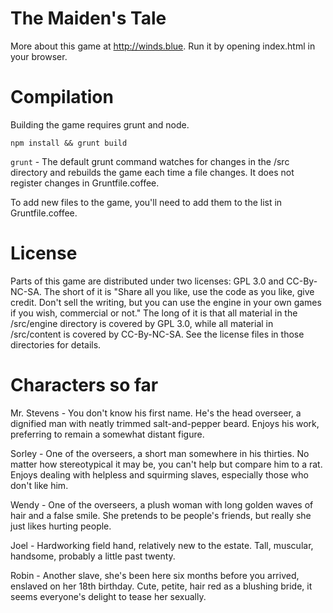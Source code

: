 The Maiden's Tale
=================

More about this game at http://winds.blue. Run it by opening index.html in your browser.

Compilation
===========

Building the game requires grunt and node.

`npm install && grunt build`

`grunt` - The default grunt command watches for changes in the /src directory and rebuilds the game each time a file changes. It does not register changes in Gruntfile.coffee.

To add new files to the game, you'll need to add them to the list in Gruntfile.coffee.

License
=======

Parts of this game are distributed under two licenses: GPL 3.0 and CC-By-NC-SA. The short of it is "Share all you like, use the code as you like, give credit. Don't sell the writing, but you can use the engine in your own games if you wish, commercial or not." The long of it is that all material in the /src/engine directory is covered by GPL 3.0, while all material in /src/content is covered by CC-By-NC-SA. See the license files in those directories for details.

Characters so far
=======

Mr. Stevens - You don't know his first name. He's the head overseer, a dignified man with neatly trimmed salt-and-pepper beard. Enjoys his work, preferring to remain a somewhat distant figure.

Sorley - One of the overseers, a short man somewhere in his thirties. No matter how stereotypical it may be, you can't help but compare him to a rat. Enjoys dealing with helpless and squirming slaves, especially those who don't like him.

Wendy - One of the overseers, a plush woman with long golden waves of hair and a false smile. She pretends to be people's friends, but really she just likes hurting people.

Joel - Hardworking field hand, relatively new to the estate. Tall, muscular, handsome, probably a little past twenty.

Robin - Another slave, she's been here six months before you arrived, enslaved on her 18th birthday. Cute, petite, hair red as a blushing bride, it seems everyone's delight to tease her sexually.
